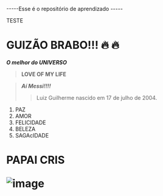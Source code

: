 -----Esse é o repositório de aprendizado -----

TESTE

GUIZÃO BRABO!!!       🔥     🔥
=================

***O melhor do UNIVERSO***

> **LOVE OF MY LIFE**

> ***Aí Messi!!!!***    
>
>> Luiz Guilherme nascido em 17 de julho de 2004.

1. PAZ
2. AMOR
3. FELICIDADE
4. BELEZA
5. SAGAcIDADE

<h1> PAPAI CRIS

![image](https://user-images.githubusercontent.com/118013244/204039828-d25ba7f5-80aa-4108-8262-f82c9fba7d54.png)
